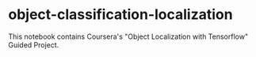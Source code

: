 # object-classification-localization
This notebook contains Coursera's "Object Localization with Tensorflow" Guided Project.
